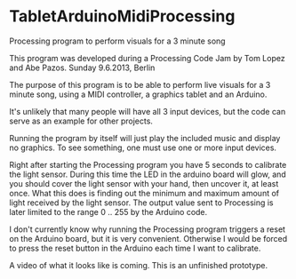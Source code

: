 TabletArduinoMidiProcessing
===========================

Processing program to perform visuals for a 3 minute song

This program was developed during a Processing Code Jam
by Tom Lopez and Abe Pazos.
Sunday 9.6.2013, Berlin

The purpose of this program is to be able to perform live visuals for a 3 minute song,
using a MIDI controller, a graphics tablet and an Arduino.

It's unlikely that many people will have all 3 input devices, but the code can serve
as an example for other projects.

Running the program by itself will just play the included music and display no graphics.
To see something, one must use one or more input devices.

Right after starting the Processing program you have 5 seconds to calibrate the light sensor.
During this time the LED in the arduino board will glow, and you should cover the
light sensor with your hand, then uncover it, at least once. What this does is
finding out the minimum and maximum amount of light received by the light sensor.
The output value sent to Processing is later limited to the range 0 .. 255 by
the Arduino code.

I don't currently know why running the Processing program triggers a reset on the Arduino
board, but it is very convenient. Otherwise I would be forced to press the reset button
in the Arduino each time I want to calibrate.

A video of what it looks like is coming.
This is an unfinished prototype.
